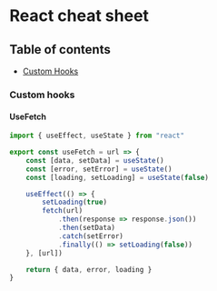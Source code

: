 # React cheat sheet

## Table of contents
- [Custom Hooks](#custom-hooks)

### Custom hooks

#### UseFetch
```jsx
import { useEffect, useState } from "react"

export const useFetch = url => {
    const [data, setData] = useState()
    const [error, setError] = useState()
    const [loading, setLoading] = useState(false)

    useEffect(() => {
        setLoading(true)
        fetch(url)
            .then(response => response.json())
            .then(setData)
            .catch(setError)
            .finally(() => setLoading(false))
    }, [url])

    return { data, error, loading }
}
```
